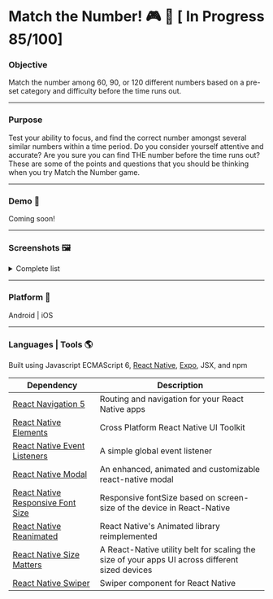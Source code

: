 # Match the Number! :video_game: :iphone: [ In Progress 85/100]
### Objective
Match the number among 60, 90, or 120 different numbers based on a pre-set category and difficulty before the time runs out.

---
### Purpose
Test your ability to focus, and find the correct number amongst several similar numbers within a time period. Do you consider yourself attentive and accurate? Are you sure you can find THE number before the time runs out? These are some of the points and questions that you should be thinking when you try Match the Number game.

---
### Demo :movie_camera:
Coming soon!

---
### Screenshots :framed_picture:
<details>
<summary>Complete list</summary>
<details>
<summary>Splash Screen</summary>
<p align="center">
<img src="https://raw.githubusercontent.com/leonoronhas/match-the-number/master/assets/splash.png">
</p>
</details>
  
<details>
<summary>Welcome Screen</summary>
<p align="center">
<img src="https://raw.githubusercontent.com/leonoronhas/match-the-number/master/assets/images/screenshots/welcomeScreen.png">
</p>
</details>

<details>
<summary>Tutorial 1</summary>
<p align="center">
<img src="https://raw.githubusercontent.com/leonoronhas/match-the-number/master/assets/images/screenshots/tutorialCategory.png">
</p>
</details>

<details>
<summary>Tutorial 2</summary>
<p align="center">
<img src="https://raw.githubusercontent.com/leonoronhas/match-the-number/master/assets/images/screenshots/tutorialDifficulty.png">
</p>
</details>

<details>
<summary>Ready Screen</summary>
<p align="center">
<img src="https://raw.githubusercontent.com/leonoronhas/match-the-number/master/assets/images/screenshots/ready.png">
</p>
</details>

<details>
<summary>Home Screen</summary>
<p align="center">
<img src="https://raw.githubusercontent.com/leonoronhas/match-the-number/master/assets/images/screenshots/homeScreen.png">
</p>
</details>

<details>
<summary>New Game Screen</summary>
<p align="center">
<img src="https://raw.githubusercontent.com/leonoronhas/match-the-number/master/assets/images/screenshots/newGameScreen.png">
</p>
</details>

<details>
<summary>Choose Category Screen</summary>
<p align="center">
<img src="https://raw.githubusercontent.com/leonoronhas/match-the-number/master/assets/images/screenshots/chooseCategory.png">
</p>
</details>

<details>
<summary>Choose Difficulty Screen</summary>
<p align="center">
<img src="https://raw.githubusercontent.com/leonoronhas/match-the-number/master/assets/images/screenshots/chooseDifficulty.png">
</p>
</details>

<details>
<summary>Before Game Starts Screen</summary>
<p align="center">
<img src="https://raw.githubusercontent.com/leonoronhas/match-the-number/master/assets/images/screenshots/beforeGameStarts.png">
</p>
</details>

<details>
<summary>Game Screen</summary>
<p align="center">
<img src="https://raw.githubusercontent.com/leonoronhas/match-the-number/master/assets/images/screenshots/gameScreen.png">
</p>
</details>
</details>

---
### Platform :iphone:
Android | iOS

---
### Languages | Tools :earth_americas:
Built using Javascript ECMAScript 6, [React Native](https://reactnative.dev/), [Expo](https://expo.io/), JSX, and npm

Dependency | Description
-----------| -----------
[React Navigation 5](https://reactnavigation.org/) | Routing and navigation for your React Native apps
[React Native Elements](https://reactnativeelements.com/) | Cross Platform React Native UI Toolkit
[React Native Event Listeners](https://github.com/meinto/react-native-event-listeners#readme) | A simple global event listener
[React Native Modal](https://github.com/react-native-community/react-native-modal) | An enhanced, animated and customizable react-native modal
[React Native Responsive Font Size](https://github.com/heyman333/react-native-responsive-fontsize/blob/master/README.md) | Responsive fontSize based on screen-size of the device in React-Native
[React Native Reanimated](https://docs.swmansion.com/react-native-reanimated/) | React Native's Animated library reimplemented
[React Native Size Matters](https://github.com/nirsky/react-native-size-matters) | A React-Native utility belt for scaling the size of your apps UI across different sized devices
[React Native Swiper](https://github.com/leecade/react-native-swiper) | Swiper component for React Native


